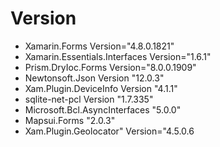  # Version 
 * Xamarin.Forms Version="4.8.0.1821" 
 * Xamarin.Essentials.Interfaces Version="1.6.1"
 * Prism.DryIoc.Forms Version="8.0.0.1909" 
 * Newtonsoft.Json Version "12.0.3"
 * Xam.Plugin.DeviceInfo Version "4.1.1"
 * sqlite-net-pcl Version "1.7.335"
 * Microsoft.Bcl.AsyncInterfaces "5.0.0"
 * Mapsui.Forms "2.0.3"
 * Xam.Plugin.Geolocator" Version="4.5.0.6
